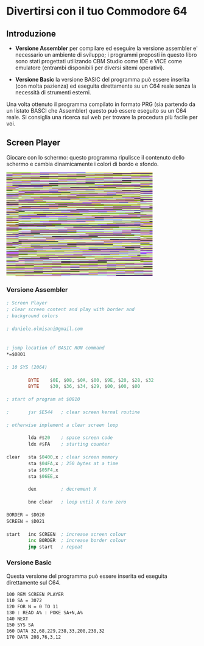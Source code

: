 # Divertirsi con il tuo Commodore 64

## Introduzione

* **Versione Assembler** per compilare ed eseguire la versione assembler e' necessario un ambiente di sviluppo; i programmi proposti in questo libro sono stati progettati utilizando CBM Studio come IDE e VICE come emulatore (entrambi disponibili per diversi sitemi operativi). 

* **Versione Basic** la versione BASIC del programma può essere inserita (con molta pazienza) ed eseguita direttamente su un C64 reale senza la necessità di strumenti esterni.

Una volta ottenuto il programma compilato in formato PRG (sia partendo da un listato BASCI che Assembler) questo può essere eseguito su un C64 reale. Si consiglia una ricerca sul web per trovare la procedura più facile per voi.

## Screen Player

Giocare con lo schermo: questo programma ripulisce il contenuto dello schermo e cambia dinamicamente i colori di bordo e sfondo.

![Screen Player](screen-player.png)

### Versione Assembler

```asm
; Screen Player
; clear screen content and play with border and
; background colors

; daniele.olmisani@gmail.com


; jump location of BASIC RUN command
*=$0801

; 10 SYS (2064)

        BYTE    $0E, $08, $0A, $00, $9E, $20, $28, $32
        BYTE    $30, $36, $34, $29, $00, $00, $00

; start of program at $0810

;       jsr $E544   ; clear screen kernal routine

; otherwise implement a clear screen loop

        lda #$20    ; space screen code
        ldx #$FA    ; starting counter

clear   sta $0400,x ; clear screen memory
        sta $04FA,x ; 250 bytes at a time
        sta $05F4,x
        sta $06EE,x

        dex         ; decrement X
  
        bne clear   ; loop until X turn zero

BORDER = $D020
SCREEN = $D021

start   inc SCREEN  ; increase screen colour 
        inc BORDER  ; increase border colour
        jmp start   ; repeat
```

### Versione Basic
Questa versione del programma può essere inserita ed eseguita direttamente sul C64.

```
100 REM SCREEN PLAYER
110 SA = 3072
120 FOR N = 0 TO 11
130 : READ A% : POKE SA+N,A%
140 NEXT
150 SYS SA
160 DATA 32,68,229,238,33,208,238,32
170 DATA 208,76,3,12
```
